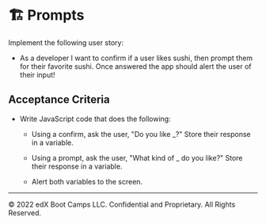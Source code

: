 # 🏗️ Prompts

Implement the following user story:

* As a developer I want to confirm if a user likes sushi, then prompt them for their favorite sushi. Once answered the app should alert the user of their input! 

## Acceptance Criteria

* Write JavaScript code that does the following:

  * Using a confirm, ask the user, "Do you like \_?" Store their response in a variable.

  * Using a prompt, ask the user, "What kind of \_ do you like?" Store their response in a variable.

  * Alert both variables to the screen.

---

© 2022 edX Boot Camps LLC. Confidential and Proprietary. All Rights Reserved.
